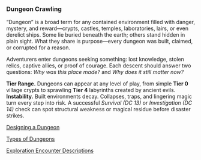 ### Dungeon Crawling

“Dungeon” is a broad term for any contained environment filled with danger, mystery, and reward—crypts, castles, temples, laboratories, lairs, or even derelict ships.
Some lie buried beneath the earth; others stand hidden in plain sight.
What they share is purpose—every dungeon was built, claimed, or corrupted for a reason.

Adventurers enter dungeons seeking something: lost knowledge, stolen relics, captive allies, or proof of courage.
Each descent should answer two questions: _Why was this place made?_ and _Why does it still matter now?_

**Tier Range.**
Dungeons can appear at any level of play, from simple **Tier 0** village crypts to sprawling **Tier 4** labyrinths created by ancient evils.
\
**Instability.**
Built environments decay.
Collapses, traps, and lingering magic turn every step into risk.
A successful _Survival (DC 13)_ or _Investigation (DC 14)_ check can spot structural weakness or magical residue before disaster strikes.

[Designing a Dungeon](./Designing_a_Dungeon.md)

[Types of Dungeons](./Types_of_Dungeons.md)

[Exploration Encounter Descriptions](./Exploration_Encounter_Descriptions.md)
